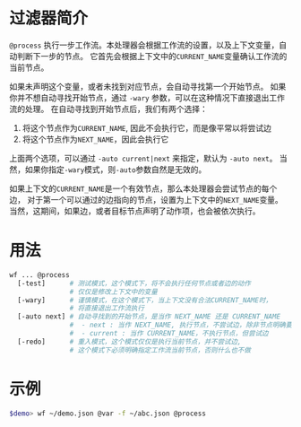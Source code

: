 # 过滤器简介

`@process` 执行一步工作流。本处理器会根据工作流的设置，以及上下文变量，自动判断下一步的节点。
它首先会根据上下文中的`CURRENT_NAME`变量确认工作流的当前节点。

如果未声明这个变量，或者未找到对应节点，会自动寻找第一个开始节点。
如果你并不想自动寻找开始节点，通过 `-wary` 参数，可以在这种情况下直接退出工作流的处理。
在自动寻找到开始节点后，我们有两个选择：

1. 将这个节点作为`CURRENT_NAME`, 因此不会执行它，而是像平常以将尝试边
2. 将这个节点作为`NEXT_NAME`，因此会执行它

上面两个选项，可以通过 `-auto current|next` 来指定，默认为 `-auto next`。
当然，如果你指定`-wary`模式，则`-auto`参数自然是无效的。

如果上下文的`CURRENT_NAME`是一个有效节点，那么本处理器会尝试节点的每个边，
对于第一个可以通过的边指向的节点，设置为上下文中的`NEXT_NAME`变量。
当然，这期间，如果边，或者目标节点声明了动作项，也会被依次执行。

# 用法

```bash
wf ... @process 
  [-test]      # 测试模式，这个模式下，将不会执行任何节点或者边的动作
               # 仅仅是修改上下文中的变量
  [-wary]      # 谨慎模式，在这个模式下，当上下文没有合法CURRENT_NAME时，
               # 将直接退出工作流执行
  [-auto next] # 自动寻找到的开始节点，是当作 NEXT_NAME 还是 CURRENT_NAME
               #  - next : 当作 NEXT_NAME, 执行节点，不尝试边，除非节点明确要尝试边【默认】
               #  - current : 当作 CURRENT_NAME，不执行节点，但尝试边
  [-redo]      # 重入模式，这个模式仅仅是执行当前节点，并不尝试边,
               # 这个模式下必须明确指定工作流当前节点，否则什么也不做
```

# 示例

```bash
$demo> wf ~/demo.json @var -f ~/abc.json @process
```

